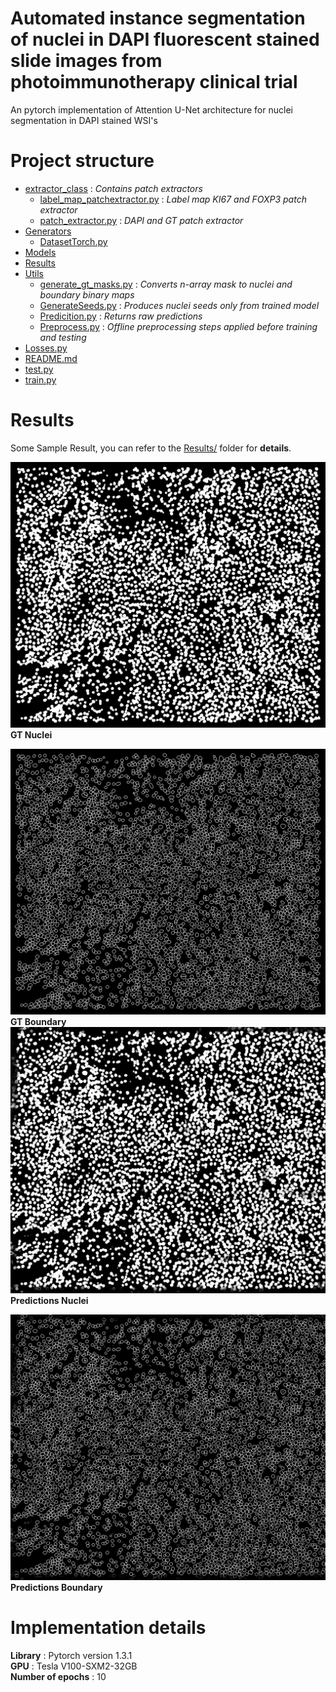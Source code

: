 # Automated instance segmentation of nuclei in DAPI fluorescent stained slide images from photoimmunotherapy clinical trial
An pytorch implementation of Attention U-Net architecture for nuclei segmentation in DAPI stained WSI's


# Project structure

 * [extractor_class](extractor_class) : *Contains patch extractors*
	 * [label_map_patchextractor.py](extractor_class/label_map_patchextractor.py) : *Label map KI67 and FOXP3 patch extractor*
   * [patch_extractor.py](extractor_class/patch_extractor.py) : *DAPI and GT patch extractor*
 * [Generators](Generators)
	 * [DatasetTorch.py](Generators/DatasetTorch.py) 
 * [Models](Models)
 * [Results](Results)
 * [Utils](Utils)
	 * [generate_gt_masks.py](Utils/generate_gt_masks.py)  : *Converts n-array mask to nuclei and boundary binary maps*
	 * [GenerateSeeds.py](Utils/GenerateSeeds.py) : *Produces nuclei seeds only from trained model*
	 *  [Predicition.py](Utils/Predicition.py) : *Returns raw predictions*
	 *  [Preprocess.py](Utils/Preprocess.py)  : *Offline preprocessing steps applied before training and testing*
 * [Losses.py](Losses.py)
 * [README.md](./README.md)
 * [test.py](test.py)
 * [train.py](train.py)
 


# Results
Some Sample Result, you can refer to the [Results/](Results/) folder for **details**.

  ![GT Nuclei](Results/GT_R026_nuclei.jpg)
  **GT Nuclei**

  ![GT Boundary](Results/GT_R026_bound.jpg)
   **GT Boundary**
   ![GT Nuclei](Results/nuclei_R026.jpg)
  **Predictions Nuclei**

  ![GT Boundary](Results/bound_R026.jpg)
   **Predictions Boundary**

# Implementation details

**Library** : Pytorch version 1.3.1<br/>
**GPU** : Tesla V100-SXM2-32GB<br/>
**Number of epochs** : 10<br/>

 
